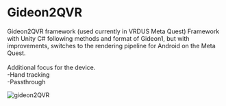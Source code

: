 # Gideon2QVR
Gideon2QVR framework (used currently in VRDUS Meta Quest) Framework with Unity C# following methods and format of Gideon1, but with improvements, switches to the rendering pipeline for Android on the Meta Quest.
<br><br>
Additional focus for the device.<br>
-Hand tracking<br>
-Passthrough

![gideon2QVR](https://github.com/AlienCyberCoat/Gideon2-QVR/assets/77039180/24f975b2-2bad-4e52-b717-68bf4cec2d44)
